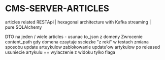 # CMS-SERVER-ARTICLES

articles related RESTApi | hexagonal architecture with Kafka streaming | pure SQLAlchemy

DTO na jeden / wiele articles - usunac to_json z domeny
Zwrocenie content_path gdy domena czaytuje ssciezke "z reki" w testach
zmiana sposobu update artuykulow
zablokowanie update'ow artykulow po released
usuniecie artykulu == wylaczenie z widoku tylko flaga
